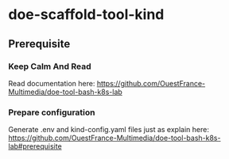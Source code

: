 # doe-scaffold-tool-kind

## Prerequisite

### Keep Calm And Read
Read documentation here: https://github.com/OuestFrance-Multimedia/doe-tool-bash-k8s-lab

### Prepare configuration
Generate .env and kind-config.yaml files just as explain here: https://github.com/OuestFrance-Multimedia/doe-tool-bash-k8s-lab#prerequisite